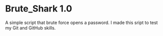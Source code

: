 # Brute_Shark 1.0

A simple script that brute force opens a password. I made this sript to test my Git and GitHub skills.
